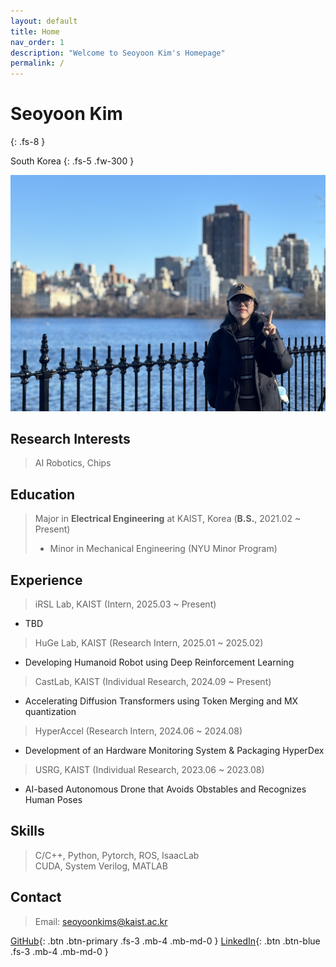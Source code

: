 ```yaml
---
layout: default
title: Home
nav_order: 1
description: "Welcome to Seoyoon Kim's Homepage"
permalink: /
---
```


# Seoyoon Kim
{: .fs-8 }

South Korea
{: .fs-5 .fw-300 }

![ex_screenshot](./assets/images/me2.jpg)  


## Research Interests  

> AI Robotics, Chips  


## Education  

> Major in **Electrical Engineering** at KAIST, Korea (**B.S.**, 2021.02 ~ Present)  
> - Minor in Mechanical Engineering (NYU Minor Program)    


## Experience  
> iRSL Lab, KAIST (Intern, 2025.03 ~ Present)  
- TBD

> HuGe Lab, KAIST (Research Intern, 2025.01 ~ 2025.02)  
- Developing Humanoid Robot using Deep Reinforcement Learning  

> CastLab, KAIST (Individual Research, 2024.09 ~ Present)  
- Accelerating Diffusion Transformers using Token Merging and MX quantization  

> HyperAccel (Research Intern, 2024.06 ~ 2024.08) 
- Development of an Hardware Monitoring System & Packaging HyperDex  

> USRG, KAIST (Individual Research, 2023.06 ~ 2023.08)  
- AI-based Autonomous Drone that Avoids Obstables and Recognizes Human Poses  


## Skills    

> C/C++, Python, Pytorch, ROS, IsaacLab  
> CUDA, System Verilog, MATLAB  


## Contact  
> Email: seoyoonkims@kaist.ac.kr  

[GitHub][GitHub]{: .btn .btn-primary .fs-3 .mb-4 .mb-md-0 }
[LinkedIn][LinkedIn]{: .btn .btn-blue .fs-3 .mb-4 .mb-md-0 }

[Posts]: https://seoyoonkims.github.io/docs/posts/  
[Paper Review]: https://seoyoonkims.github.io/docs/paper_review/  
[HyperAccel]: https://seoyoonkims.github.io/docs/HyperAccel/  
[GitHub]: https://github.com/seoyoonkims/
[LinkedIn]: https://www.linkedin.com/in/kim-seoyoon-9085b3319/